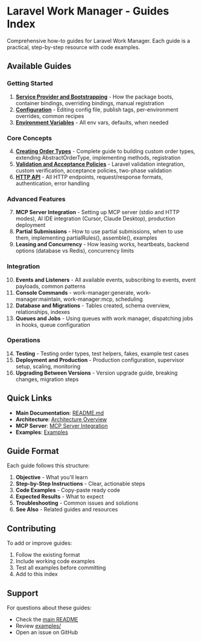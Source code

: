 # Laravel Work Manager - Guides Index

Comprehensive how-to guides for Laravel Work Manager. Each guide is a practical, step-by-step resource with code examples.

## Available Guides

### Getting Started
1. **[Service Provider and Bootstrapping](service-provider-and-bootstrapping.md)** - How the package boots, container bindings, overriding bindings, manual registration
2. **[Configuration](configuration.md)** - Editing config file, publish tags, per-environment overrides, common recipes
3. **[Environment Variables](environment-variables.md)** - All env vars, defaults, when needed

### Core Concepts
4. **[Creating Order Types](creating-order-types.md)** - Complete guide to building custom order types, extending AbstractOrderType, implementing methods, registration
5. **[Validation and Acceptance Policies](validation-and-acceptance-policies.md)** - Laravel validation integration, custom verification, acceptance policies, two-phase validation
6. **[HTTP API](http-api.md)** - All HTTP endpoints, request/response formats, authentication, error handling

### Advanced Features
7. **MCP Server Integration** - Setting up MCP server (stdio and HTTP modes), AI IDE integration (Cursor, Claude Desktop), production deployment
8. **Partial Submissions** - How to use partial submissions, when to use them, implementing partialRules(), assemble(), examples
9. **Leasing and Concurrency** - How leasing works, heartbeats, backend options (database vs Redis), concurrency limits

### Integration
10. **Events and Listeners** - All available events, subscribing to events, event payloads, common patterns
11. **Console Commands** - work-manager:generate, work-manager:maintain, work-manager:mcp, scheduling
12. **Database and Migrations** - Tables created, schema overview, relationships, indexes
13. **Queues and Jobs** - Using queues with work manager, dispatching jobs in hooks, queue configuration

### Operations
14. **Testing** - Testing order types, test helpers, fakes, example test cases
15. **Deployment and Production** - Production configuration, supervisor setup, scaling, monitoring
16. **Upgrading Between Versions** - Version upgrade guide, breaking changes, migration steps

## Quick Links

- **Main Documentation**: [README.md](../../README.md)
- **Architecture**: [Architecture Overview](../concepts/architecture-overview.md)
- **MCP Server**: [MCP Server Integration](mcp-server-integration.md)
- **Examples**: [Examples](../examples/overview.md)

## Guide Format

Each guide follows this structure:

1. **Objective** - What you'll learn
2. **Step-by-Step Instructions** - Clear, actionable steps
3. **Code Examples** - Copy-paste ready code
4. **Expected Results** - What to expect
5. **Troubleshooting** - Common issues and solutions
6. **See Also** - Related guides and resources

## Contributing

To add or improve guides:
1. Follow the existing format
2. Include working code examples
3. Test all examples before committing
4. Add to this index

## Support

For questions about these guides:
- Check the [main README](../../README.md)
- Review [examples/](../../examples/)
- Open an issue on GitHub
